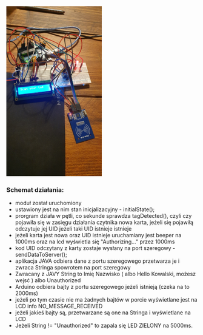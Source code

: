 <img src="20240301_203639.jpg" width="50%" height="auto">

### Schemat działania:

- moduł został uruchomiony
- ustawiony jest na nim stan inicjalizacyjny - initialState();
- prorgram działa w pętli, co sekunde sprawdza tagDetected(), czyli czy pojawiła się w zasięgu działania czytnika nowa karta, jeżeli się pojawiłą odczytuje jej UID jeżeli taki UID istnieje istnieje
- jeżeli karta jest nowa oraz UID istnieje uruchamiany jest beeper na 1000ms oraz na lcd wyświetla się "Authorizing..." przez 1000ms
- kod UID odczytany z karty zostaje wysłany na port szeregowy - sendDataToServer();
- aplikacja JAVA odbiera dane z portu szeregowego przetwarza je i zwraca Stringa spowrotem na port szeregowy
- Zwracany z JAVY String to Imię Nazwisko ( albo Hello Kowalski, możesz wejsć ) albo Unauthorized
- Arduino odbiera bajty z portu szeregowego jeżeli istnieją (czeka na to 2000ms)
- jeżeli po tym czasie nie ma żadnych bajtów w porcie wyświetlane jest na LCD info NO_MESSAGE_RECEIVED
- jeżeli jakieś bajty są, przetwarzane są one na Stringa i wyświetlane na LCD
- Jeżeli String != "Unauthorized" to zapala się LED ZIELONY na 5000ms.
